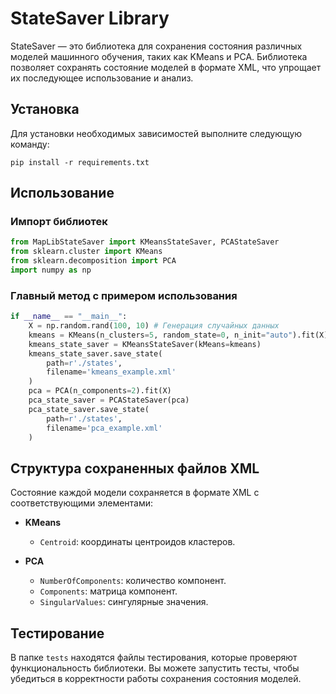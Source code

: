 # StateSaver Library

StateSaver — это библиотека для сохранения состояния различных моделей машинного обучения, таких как KMeans и PCA. Библиотека позволяет сохранять состояние моделей в формате XML, что упрощает их последующее использование и анализ.

## Установка

Для установки необходимых зависимостей выполните следующую команду:

`pip install -r requirements.txt`

## Использование
### Импорт библиотек
```python
from MapLibStateSaver import KMeansStateSaver, PCAStateSaver
from sklearn.cluster import KMeans
from sklearn.decomposition import PCA
import numpy as np
```

### Главный метод с примером использования
```python
if __name__ == "__main__":
    X = np.random.rand(100, 10) # Генерация случайных данных
    kmeans = KMeans(n_clusters=5, random_state=0, n_init="auto").fit(X)
    kmeans_state_saver = KMeansStateSaver(kMeans=kmeans)
    kmeans_state_saver.save_state(
        path=r'./states',
        filename='kmeans_example.xml'
    )
    pca = PCA(n_components=2).fit(X)
    pca_state_saver = PCAStateSaver(pca)
    pca_state_saver.save_state(
        path=r'./states',
        filename='pca_example.xml'
    )
```

## Структура сохраненных файлов XML

Состояние каждой модели сохраняется в формате XML с соответствующими элементами:

- **KMeans**
  - `Centroid`: координаты центроидов кластеров.
  
- **PCA**
  - `NumberOfComponents`: количество компонент.
  - `Components`: матрица компонент.
  - `SingularValues`: сингулярные значения.

## Тестирование

В папке `tests` находятся файлы тестирования, которые проверяют функциональность библиотеки. Вы можете запустить тесты, чтобы убедиться в корректности работы сохранения состояния моделей.